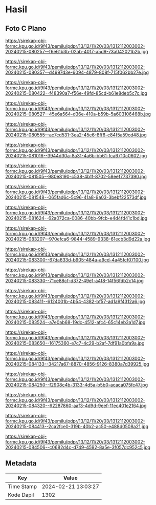 # Hasil

## Foto C Plano

https://sirekap-obj-formc.kpu.go.id/9f43/pemilu/pdpr/13/12/11/20/03/1312112003002-20240215-080257--f6e61b3b-02ab-40f7-a5d9-73a042021b2b.jpg

https://sirekap-obj-formc.kpu.go.id/9f43/pemilu/pdpr/13/12/11/20/03/1312112003002-20240215-080357--d4997d3e-6094-4879-808f-715f062bb27e.jpg

https://sirekap-obj-formc.kpu.go.id/9f43/pemilu/pdpr/13/12/11/20/03/1312112003002-20240215-080422--f48390a7-f56e-49fd-85cd-b61e8deb5c7c.jpg

https://sirekap-obj-formc.kpu.go.id/9f43/pemilu/pdpr/13/12/11/20/03/1312112003002-20240215-080527--45e6a564-d36e-410a-b59b-5a603106468b.jpg

https://sirekap-obj-formc.kpu.go.id/9f43/pemilu/pdpr/13/12/11/20/03/1312112003002-20240215-080555--ac7cd531-3ea2-45e6-8ff6-c84f5a59cd48.jpg

https://sirekap-obj-formc.kpu.go.id/9f43/pemilu/pdpr/13/12/11/20/03/1312112003002-20240215-081016--3944d30a-8a31-4a6b-bb61-fca6710c0602.jpg

https://sirekap-obj-formc.kpu.go.id/9f43/pemilu/pdpr/13/12/11/20/03/1312112003002-20240215-081505--980e8190-c538-4b1f-8702-58eef7737390.jpg

https://sirekap-obj-formc.kpu.go.id/9f43/pemilu/pdpr/13/12/11/20/03/1312112003002-20240215-081548--065fad6c-5c96-41a8-9a03-3bebf22573df.jpg

https://sirekap-obj-formc.kpu.go.id/9f43/pemilu/pdpr/13/12/11/20/03/1312112003002-20240215-081624--62a072ca-0086-40bb-9fcb-e4d4fd41c1bd.jpg

https://sirekap-obj-formc.kpu.go.id/9f43/pemilu/pdpr/13/12/11/20/03/1312112003002-20240215-083207--970efca6-9844-4589-9338-61ecb3d9d22a.jpg

https://sirekap-obj-formc.kpu.go.id/9f43/pemilu/pdpr/13/12/11/20/03/1312112003002-20240215-083300--67da633d-b905-484a-a9cd-4a45fcf07100.jpg

https://sirekap-obj-formc.kpu.go.id/9f43/pemilu/pdpr/13/12/11/20/03/1312112003002-20240215-083330--71ce88cf-d372-49e1-a4f8-14f56fdb2c14.jpg

https://sirekap-obj-formc.kpu.go.id/9f43/pemilu/pdpr/13/12/11/20/03/1312112003002-20240215-083411--6124001b-4b54-4382-bf57-ad1a9f4312a6.jpg

https://sirekap-obj-formc.kpu.go.id/9f43/pemilu/pdpr/13/12/11/20/03/1312112003002-20240215-083524--a7e0ab68-19dc-4512-afc4-65c14eb3a1d7.jpg

https://sirekap-obj-formc.kpu.go.id/9f43/pemilu/pdpr/13/12/11/20/03/1312112003002-20240215-083650--16175360-e7c7-4c29-b2af-7df91a0bfa9a.jpg

https://sirekap-obj-formc.kpu.go.id/9f43/pemilu/pdpr/13/12/11/20/03/1312112003002-20240215-084133--34217a67-8870-4856-9126-8380a7d39925.jpg

https://sirekap-obj-formc.kpu.go.id/9f43/pemilu/pdpr/13/12/11/20/03/1312112003002-20240215-084250--f2908c4b-3133-4d5a-b5b0-acaca075fc47.jpg

https://sirekap-obj-formc.kpu.go.id/9f43/pemilu/pdpr/13/12/11/20/03/1312112003002-20240215-084320--62287860-aaf3-4d9d-9eef-11ec401e2164.jpg

https://sirekap-obj-formc.kpu.go.id/9f43/pemilu/pdpr/13/12/11/20/03/1312112003002-20240215-084413--2ca2fce0-319b-40b2-ac50-e488d0508a21.jpg

https://sirekap-obj-formc.kpu.go.id/9f43/pemilu/pdpr/13/12/11/20/03/1312112003002-20240215-084506--c0682d4c-d749-4592-8a5e-3f057dc952c5.jpg


## Metadata

| Key        | Value               |
| ---------- | ------------------- |
| Time Stamp | 2024-02-21 13:03:27 |
| Kode Dapil | 1302                |



